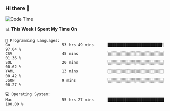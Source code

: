 ### Hi there 👋

<!--
**CrazyCollin/crazycollin** is a ✨ _special_ ✨ repository because its `README.md` (this file) appears on your GitHub profile.

Here are some ideas to get you started:

- 🔭 I’m currently working on ...
- 🌱 I’m currently learning ...
- 👯 I’m looking to collaborate on ...
- 🤔 I’m looking for help with ...
- 💬 Ask me about ...
- 📫 How to reach me: ...
- 😄 Pronouns: ...
- ⚡ Fun fact: ...
-->

<!--START_SECTION:waka-->
![Code Time](http://img.shields.io/badge/Code%20Time-2%2C851%20hrs%2035%20mins-blue)

📊 **This Week I Spent My Time On** 

```text
💬 Programming Languages: 
Go                       53 hrs 49 mins      ████████████████████████░   97.04 % 
CSV                      45 mins             ░░░░░░░░░░░░░░░░░░░░░░░░░   01.36 % 
SQL                      20 mins             ░░░░░░░░░░░░░░░░░░░░░░░░░   00.62 % 
YAML                     13 mins             ░░░░░░░░░░░░░░░░░░░░░░░░░   00.42 % 
JSON                     9 mins              ░░░░░░░░░░░░░░░░░░░░░░░░░   00.27 % 

💻 Operating System: 
Mac                      55 hrs 27 mins      █████████████████████████   100.00 % 
```


<!--END_SECTION:waka-->
